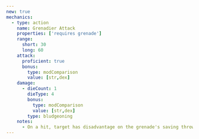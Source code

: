 ```yaml
---
new: true
mechanics:
  - type: action
    name: Grenadier Attack
    properties: ['requires grenade']
    range:
      short: 30
      long: 60
    attack:
      proficient: true
      bonus:
        type: modComparison
        value: [str,dex]
    damage:
      - dieCount: 1
        dieType: 4
        bonus:
          type: modComparison
          value: [str,dex]
        type: bludgeoning
    notes:
      - On a hit, target has disadvantage on the grenade's saving throw.
---
```

